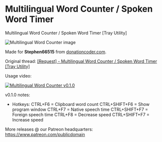 # Multilingual Word Counter / Spoken Word Timer
Multilingual Word Counter / Spoken Word Timer [Tray Utility]

![Multilingual Word Counter image](https://user-images.githubusercontent.com/54631779/73240789-6c786f80-4176-11ea-9b26-2b8a67a1d94f.png)

Made for **Stephen66515** from [donationcoder.com](https://www.donationcoder.com).

Original thread: [[Request] - Multilingual Word Counter / Spoken Word Timer [Tray Utility]](https://www.donationcoder.com/forum/index.php?topic=47421.0)

Usage video:

[![Multilingual Word Counter v0.1.0](http://img.youtube.com/vi/wPR0IJ5ojT0/0.jpg)](http://www.youtube.com/watch?v=wPR0IJ5ojT0 "Multilingual Word Counter v0.1.0")

v0.1.0 notes:
- Hotkeys:
CTRL+F6 = Clipboard word count
CTRL+SHIFT+F6 = Show program window
CTRL+F7 = Native speech time
CTRL+SHIFT+F7 = Foreign speech time
CTRL+F8 = Decrease speed
CTRL+SHIFT+F7 = Increase speed

More releases @ our Patreon headquarters:
https://www.patreon.com/publicdomain
